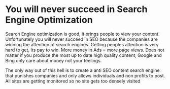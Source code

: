 # You will never succeed in Search Engine Optimization

Search Engine optimization is good, it brings people to view your content.
Unfortunately you will never succeed in SEO because the companies are winning the attention of search engines. Getting peoples attention is very hard to get, Its pay to win. More money in Ads = more page views. Does not matter if you produce the most up to date high quality content, Google and Bing only care about money not your feelings.

The only way out of this hell is to create a anti SEO content search engine that punishes companies and only allows individuals and non profits to post. All sites are getting monitored so no site gets too densely visited